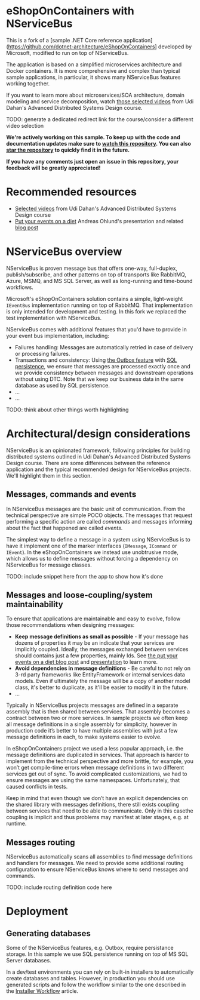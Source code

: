  # eShopOnContainers with NServiceBus

This is a fork of a [sample .NET Core reference application](https://github.com/dotnet-architecture/eShopOnContainers] developed by Microsoft, modified to run on top of NServiceBus. 

The application is based on a simplified microservices architecture and Docker containers. It is more comprehensive and complex than typical sample applications, in particular, it shows many NServiceBus features working together.

If you want to learn more about microservices/SOA architecture, domain modeling and service decomposition, watch [those selected videos](http://learn-particular.thinkific.com/courses/microservices) from Udi Dahan's Advanced Distributed Systems Design course. 

TODO: generate a dedicated redirect link for the course/consider a different video selection

**We're actively working on this sample. To keep up with the code and documentation updates make sure to [watch this repository](https://help.github.com/articles/watching-repositories/). You can also [star the repository](https://help.github.com/articles/about-stars/) to quickly find it in the future.**

**If you have any comments just open an issue in this repository, your feedback will be greatly appreciated!**


# Recommended resources

- [Selected videos](http://learn-particular.thinkific.com/courses/microservices) from Udi Dahan's Advanced Distributed Systems Design course
- [Put your events on a diet]() Andreas Ohlund's presentation and related [blog post](https://particular.net/blog/putting-your-events-on-a-diet)


# NServiceBus overview

NServiceBus is proven message bus that offers one-way, full-duplex, publish/subscribe, and other patterns on top of transports like RabbitMQ, Azure, MSMQ, and MS SQL Server, as well as long-running and time-bound workflows.

Microsoft's eShopOnContainers solution contains a simple, light-weight `IEventBus` implementation running on top of RabbitMQ. That implementation is only intended for development and testing. In this fork we replaced the test implementation with NServiceBus. 

NServiceBus comes with additional features that you'd have to provide in your event bus implementation, including:

- Failures handling: Messages are automatically retried in case of delivery or processing failures.
- Transactions and consistency: Using [the Outbox feature](https://docs.particular.net/nservicebus/outbox/) with [SQL persistence](https://docs.particular.net/persistence/sql/), we ensure that messages are processed exactly once and we provide consistency between messages and downstream operations without using DTC. Note that we keep our business data in the same database as used by SQL persistence.
- ...
- ...

TODO: think about other things worth highlighting


# Architectural/design considerations

NServiceBus is an opinionated framework, following principles for building distributed systems outlined in Udi Dahan's Advanced Distributed Systems Design course. There are some differences between the reference application and the typical recommended design for NServiceBus projects. We'll highlight them in this section.


## Messages, commands and events

In NServiceBus messages are the basic unit of communication. From the technical perspective are simple POCO objects. The messages that request performing a specific action are called _commands_ and messages informing about the fact that happened are called _events_. 

The simplest way to define a message in a system using NServiceBus is to have it implement one of the marker interfaces (`IMessage`, `ICommand` or `IEvent`). In the eShopOnContainers we instead use unobtrusive mode, which allows us to define messages without forcing a dependency on NServiceBus for message classes.

TODO: include snippet here from the app to show how it's done


## Messages and loose-coupling/system maintainability

To ensure that applications are maintainable and easy to evolve, follow those recommendations when designing messages:

- **Keep message definitions as small as possible** - If your message has dozens of properties it may be an indicate that your services are implicitly coupled. Ideally, the messages exchanged between services should contains just a few properties, mainly Ids. See [the put your events on a diet blog post](https://particular.net/blog/putting-your-events-on-a-diet) and [presentation](https://skillsmatter.com/skillscasts/2990-events-diet) to learn more.
- **Avoid dependencies in message definitions** - Be careful to not rely on 3-rd party frameworks like EntityFramework or internal services data models. Even if ultimately the message will be a copy of another model class, it's better to duplicate, as it'll be easier to modify it in the future.
- ...

Typically in NServiceBus projects messages are defined in a separate assembly that is then shared between services. That assembly becomes a contract between two or more services. In sample projects we often keep all message definitions in a single assembly for simplicity, however in production code it’s better to have multiple assemblies with just a few message definitions in each, to make systems easier to evolve.

In eShopOnContainers project we used a less popular approach, i.e. the message definitions are duplicated in services. That approach is harder to implement from the technical perspective and more brittle, for example, you won’t get compile-time errors when message definitions in two different services get out of sync. To avoid complicated customizations, we had to ensure messages are using the same namespaces. Unfortunately, that caused conflicts in tests. 

Keep in mind that even though we don’t have an explicit dependencies on the shared library with messages definitions, there still exists coupling between services that need to be able to communicate. Only in this casethe coupling is implicit and thus problems may manifest at later stages, e.g. at runtime. 


## Messages routing

NServiceBus automatically scans all assemblies to find message definitions and handlers for messages. We need to provide some additional routing configuration to ensure NServiceBus knows where to send messages and commands.

TODO: include routing definition code here


# Deployment

## Generating databases

Some of the NServiceBus features, e.g. Outbox, require persistance storage. In this sample we use SQL persistence running on top of MS SQL Server databases.

In a dev/test environments you can rely on built-in installers to automatically create databases and tables. However, in production you should use generated scripts and follow the workflow similar to the one described in the [Installer Workflow](https://docs.particular.net/persistence/sql/installer-workflow) article.